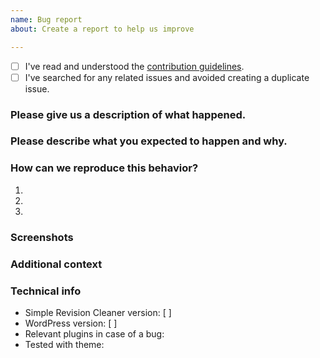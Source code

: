 ```yaml
---
name: Bug report
about: Create a report to help us improve

---
```


<!-- Please use this template when creating an issue.
- Please check the boxes after you've created your issue.
- Please use the latest version of All in one metadata.-->

* [ ] I've read and understood the [contribution guidelines](https://github.com/my-language-skills/all-in-one-metadata/blob/master/.github/CONTRIBUTING.md).
* [ ] I've searched for any related issues and avoided creating a duplicate issue.

### Please give us a description of what happened.




### Please describe what you expected to happen and why.




### How can we reproduce this behavior?
1.
2.
3.


### Screenshots
<!-- If applicable, add screenshots to help explain your problem. -->

### Additional context
<!-- Add any other context about the problem here. -->

### Technical info
* Simple Revision Cleaner version: [  ] <!-- Enter Simple Revision Cleaner version here -->
* WordPress version: [  ] <!-- Enter WordPress version here -->
* Relevant plugins in case of a bug:      <!-- Please make sure you can reproduce this bug with no plugins activated. Sometimes issues may occur due to plugin conflicts. -->
* Tested with theme:      <!-- Please make sure you can reproduce this bug with a default theme such as Twenty Seventeen. Sometimes issues may occur due to theme conflicts. -->
